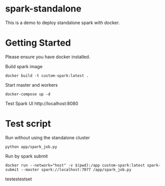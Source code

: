 # spark-standalone
This is a demo to deploy standalone spark with docker.

# Getting Started
Please ensure you have docker installed.

Build spark image
```
docker build -t custom-spark:latest .
```

Start master and workers
```
docker-compose up -d
```

Test Spark UI http://localhost:8080

# Test script
Run without using the standalone cluster
```
python app/spark_job.py
```

Run by spark submit
```
docker run --network="host" -v $(pwd):/app custom-spark:latest spark-submit --master spark://localhost:7077 /app/spark_job.py
```

testestestset

